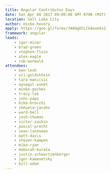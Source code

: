 ```yaml
---
title: Angular Contributor Days
date: Sat Apr 08 2017 09:00:00 GMT-0700 (MST)
location: Salt Lake City
author: misko-hevery
apply: https://goo.gl/forms/7A8UgHlLCk8eomSx2
framework: angular
leads:
    - igor-minar
    - brad-green
    - stephen-fluin
    - alex-eagle
    - rob-wormald
attendees: 
    - ben-lesh
    - uri-goldshtein
    - tara-manicsic
    - aysegul-yonet
    - minko-gechev
    - tracy-lee
    - john-papa
    - mike-brocchi
    - shmuela-jacobs
    - ward-bell
    - josh-thomas
    - victor-savkin
    - pascal-precht
    - sean-landsman
    - matt-davis
    - steven-kampen
    - mike-ryan
    - deborah-kurata
    - justin-schwartzenberger
    - igor-kamenetsky
    - bill-odom
---
```

